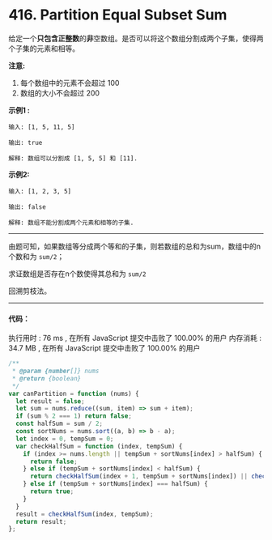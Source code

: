# 416. Partition Equal Subset Sum

给定一个**只包含正整数**的**非**空数组。是否可以将这个数组分割成两个子集，使得两个子集的元素和相等。

**注意:**

1. 每个数组中的元素不会超过 100
2. 数组的大小不会超过 200

**示例1 :**
```
输入: [1, 5, 11, 5]

输出: true

解释: 数组可以分割成 [1, 5, 5] 和 [11].

```

**示例2:**
```
输入: [1, 2, 3, 5]

输出: false

解释: 数组不能分割成两个元素和相等的子集.

```

---

由题可知，如果数组等分成两个等和的子集，则若数组的总和为sum，数组中的n个数和为 `sum/2`；

求证数组是否存在n个数使得其总和为 `sum/2`

回溯剪枝法。

---

#### 代码：
执行用时 : 76 ms , 在所有 JavaScript 提交中击败了 100.00% 的用户
内存消耗 : 34.7 MB , 在所有 JavaScript 提交中击败了 100.00% 的用户

```js
/**
 * @param {number[]} nums
 * @return {boolean}
 */
var canPartition = function (nums) {
  let result = false;
  let sum = nums.reduce((sum, item) => sum + item);
  if (sum % 2 === 1) return false;
  const halfSum = sum / 2;
  const sortNums = nums.sort((a, b) => b - a);
  let index = 0, tempSum = 0;
  var checkHalfSum = function (index, tempSum) {
    if (index >= nums.length || tempSum + sortNums[index] > halfSum) {
      return false;
    } else if (tempSum + sortNums[index] < halfSum) {
      return checkHalfSum(index + 1, tempSum + sortNums[index]) || checkHalfSum(index + 1, tempSum);
    } else if (tempSum + sortNums[index] === halfSum) {
      return true;
    }
  }
  result = checkHalfSum(index, tempSum);
  return result;
};
```